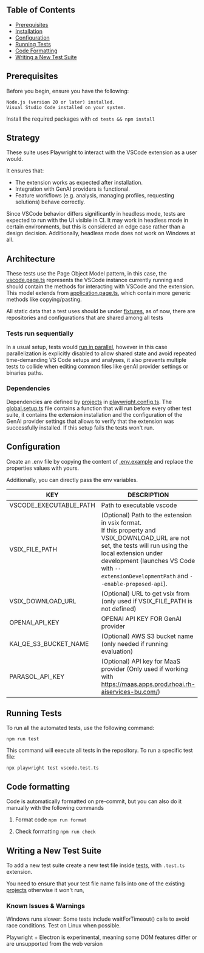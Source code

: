 ## Table of Contents

- [Prerequisites](#prerequisites)
- [Installation](#installation)
- [Configuration](#configuration)
- [Running Tests](#running-tests)
- [Code Formatting](#code-formatting)
- [Writing a New Test Suite](#writing-a-new-test-suite)

## Prerequisites

Before you begin, ensure you have the following:

    Node.js (version 20 or later) installed.
    Visual Studio Code installed on your system.

Install the required packages with `cd tests && npm install`

## Strategy

These suite uses Playwright to interact with the VSCode extension as a user would.

It ensures that:

- The extension works as expected after installation.
- Integration with GenAI providers is functional.
- Feature workflows (e.g. analysis, managing profiles, requesting solutions) behave correctly.

Since VSCode behavior differs significantly in headless mode, tests are expected to run with the UI
visible in CI. It may work in headless mode in certain environments, but this is considered an edge
case rather than a design decision. Additionally, headless mode does not work on Windows at all.

## Architecture

These tests use the Page Object Model pattern, in this case,
the [vscode.page.ts](../../e2e/pages/vscode.page.ts) represents the VSCode instance currently
running and should contain the methods for interacting with VSCode and the extension. This model
extends from [application.page.ts](../../e2e/pages/application.page.ts), which contain more
generic methods like copying/pasting.

All static data that a test uses should be under [fixtures](../../e2e/fixtures), as of now, there
are repositories and configurations that are shared among all tests

### Tests run sequentially

In a usual setup, tests would [run in parallel](https://playwright.dev/docs/test-parallel), however
in this case parallelization is explicitly disabled to allow shared state and avoid repeated
time-demanding VS Code setups and analyses, it also prevents multiple tests to collide when editing
common files like genAI provider settings or binaries paths.

### Dependencies

Dependencies are defined by [projects](https://playwright.dev/docs/test-projects)
in [playwright.config.ts](../../playwright.config.ts). The [global.setup.ts](../../global.setup.ts)
file contains a function that will run before every other test suite, it contains the extension
installation and the configuration of the GenAI provider settings that allows to verify that the
extension was successfully installed. If this setup fails the tests won't run.

## Configuration

Create an .env file by copying the content of [.env.example](../../.env.example) and replace the
properties values with
yours.

Additionally, you can directly pass the env variables.

| KEY                    | DESCRIPTION                                                                                                                                                                                                                                                |
|------------------------|------------------------------------------------------------------------------------------------------------------------------------------------------------------------------------------------------------------------------------------------------------|
| VSCODE_EXECUTABLE_PATH | Path to executable vscode                                                                                                                                                                                                                                  |
| VSIX_FILE_PATH         | (Optional) Path to the extension in vsix format. <br/>If this property and VSIX_DOWNLOAD_URL are not set, the tests will run using the local extension under development (launches VS Code with `--extensionDevelopmentPath` and `--enable-proposed-api`). |
| VSIX_DOWNLOAD_URL      | (Optional) URL to get vsix from (only used if VSIX_FILE_PATH is not defined)                                                                                                                                                                               |
| OPENAI_API_KEY         | OPENAI API KEY FOR GenAI provider                                                                                                                                                                                                                          |
| KAI_QE_S3_BUCKET_NAME  | (Optional) AWS S3 bucket name (only needed if running evaluation)                                                                                                                                                                                          |
| PARASOL_API_KEY        | (Optional) API key for MaaS provider (Only used if working with https://maas.apps.prod.rhoai.rh-aiservices-bu.com/)                                                                                                                                        |

## Running Tests

To run all the automated tests, use the following command:

`npm run test`

This command will execute all tests in the repository. To run a specific test file:

`npx playwright test vscode.test.ts`

## Code formatting

Code is automatically formatted on pre-commit, but you can also do it manually with the following
commands

1. Format code `npm run format`

2. Check formatting `npm run check`

## Writing a New Test Suite

To add a new test suite create a new test file inside [tests](../../e2e/tests), with `.test.ts`
extension.

You need to ensure that your test file name falls into one of the
existing [projects](../../playwright.config.ts) otherwise it won't run,

### Known Issues & Warnings

Windows runs slower: Some tests include waitForTimeout() calls to avoid race conditions. Test on
Linux when possible.

Playwright + Electron is experimental, meaning some DOM features differ or are unsupported from the
web version
